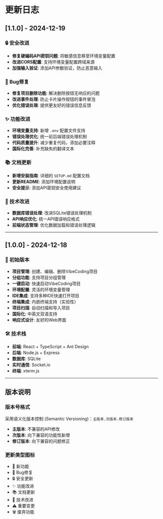 # 更新日志

## [1.1.0] - 2024-12-19

### 🔒 安全改进
- **修复硬编码API密钥问题**: 将敏感信息移至环境变量配置
- **改进CORS配置**: 支持环境变量配置跨域来源
- **加强输入验证**: 添加API参数验证，防止恶意输入

### 🐛 Bug修复
- **修复项目删除功能**: 解决删除按钮无响应的问题
- **改进事件处理**: 防止卡片操作按钮的事件冒泡
- **优化错误处理**: 提供更友好的错误信息反馈

### ✨ 功能改进
- **环境变量支持**: 新增 `.env` 配置文件支持
- **错误处理优化**: 统一前后端错误处理机制
- **代码质量提升**: 减少重复代码，添加必要注释
- **国际化完善**: 补充缺失的翻译文本

### 📚 文档更新
- **新增安装指南**: 详细的 `SETUP.md` 配置文档
- **更新README**: 添加环境配置说明
- **安全提示**: 添加API密钥安全使用建议

### 🔧 技术改进
- **数据库错误处理**: 改进SQLite错误处理机制
- **API响应优化**: 统一API错误响应格式
- **前端状态管理**: 优化数据加载和错误处理逻辑

---

## [1.0.0] - 2024-12-18

### 🎉 初始版本
- **项目管理**: 创建、编辑、删除VibeCoding项目
- **分组功能**: 支持项目分组管理
- **一键启动**: 快速启动VibeCoding项目
- **环境配置**: 灵活的环境变量管理
- **IDE集成**: 支持多种IDE快速打开项目
- **终端集成**: 内嵌终端支持（实验性）
- **项目扫描**: 自动扫描和导入项目
- **国际化**: 中英文双语支持
- **响应式设计**: 友好的Web界面

### 🛠 技术栈
- **前端**: React + TypeScript + Ant Design
- **后端**: Node.js + Express
- **数据库**: SQLite
- **实时通信**: Socket.io
- **终端**: xterm.js

---

## 版本说明

### 版本号格式
采用语义化版本控制 (Semantic Versioning)：`主版本.次版本.修订版本`

- **主版本**: 不兼容的API修改
- **次版本**: 向下兼容的功能性新增
- **修订版本**: 向下兼容的问题修正

### 更新类型图标
- 🎉 新功能
- 🐛 Bug修复
- 🔒 安全更新
- ✨ 功能改进
- 📚 文档更新
- 🔧 技术改进
- ⚠️ 重要变更
- 🗑️ 废弃功能
